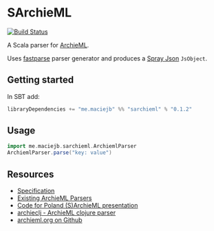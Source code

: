 # SArchieML
[![Build Status](https://travis-ci.org/maciej/sarchieml.svg)](https://travis-ci.org/maciej/sarchieml)

A Scala parser for [ArchieML](http://archieml.org).

Uses [fastparse](http://lihaoyi.github.io/fastparse/) parser generator and produces a [Spray Json](https://github.com/spray/spray-json) `JsObject`.

## Getting started
In SBT add:
```scala
libraryDependencies += "me.maciejb" %% "sarchieml" % "0.1.2"
```

## Usage
```scala
import me.maciejb.sarchieml.ArchiemlParser
ArchiemlParser.parse("key: value")
```

## Resources
* [Specification](http://archieml.org/spec/1.0/CR-20150509.html)
* [Existing ArchieML Parsers](http://archieml.org/#resources)
* [Code for Poland (S)ArchieML presentation](https://speakerdeck.com/maciejb/archieml)
* [archieclj - ArchieML clojure parser](https://github.com/mihi-tr/archieclj)
* [archieml.org on Github](https://github.com/newsdev/archieml.org)
